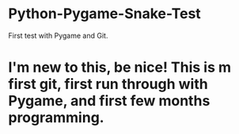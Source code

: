 # Python-Pygame-Snake-Test
First test with Pygame and Git.

# I'm new to this, be nice! This is m first git, first run through with Pygame, and first few months programming. 
